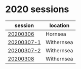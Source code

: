# 2020 sessions

session | location |
---|-------|
[20200306](2020/20200306.md) | Hornsea |
[20200307-1](2020/20200307-1.md) | Withernsea |
[20200307-2](2020/20200307-2.md) | Withernsea |
[20200308](2020/20200308.md) | Withernsea |
